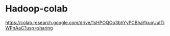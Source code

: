 # Hadoop-colab
https://colab.research.google.com/drive/1sHPOQOo3bhYyPCBhaYkuqUuITiWPnAaC?usp=sharing
